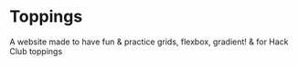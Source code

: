 # Toppings

A website made to have fun & practice grids, flexbox, gradient! &  for Hack Club toppings

